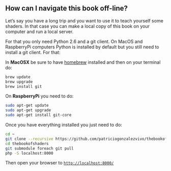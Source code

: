 ## How can I navigate this book off-line?

Let’s say you have a long trip and you want to use it to teach yourself some shaders. In that case you can make a local copy of this book on your computer and run a local server.

For that you only need Python 2.6 and a git client. On MacOS and RaspberryPi computers Python is installed by default but you still need to install a git client. For that:

In **MacOSX** be sure to have [homebrew](http://brew.sh/) installed and then on your terminal do:

```bash
brew update
brew upgrade
brew install git 
```

On **RaspberryPi** you need to do:

```bash
sudo apt-get update
sudo apt-get upgrade
sudo apt-get install git-core
```

Once you have everything installed you just need to do:

```bash
cd ~
git clone --recursive https://github.com/patriciogonzalezvivo/thebookofshaders.git
cd thebookofshaders
git submodule foreach git pull
php -S localhost:8000
```

Then open your browser to [```http://localhost:8000/```](http://localhost:8000/)
